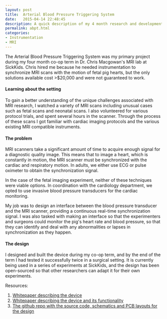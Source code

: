 ```yaml
---
layout: post
title:  Arterial Blood Pressure Triggering System
date:   2015-04-14 22:48:45
description: A quick description of my 4 month research and development project at SickKids Hospital.
permalink: abpt.html
categories:
- Instrumentation
- MRI
---
```


The Arterial Blood Pressure Triggering System was my primary project during my four month co-op term in Dr. Chris Macgowan's MRI lab at SickKids. Chris hired me because he needed instrumentation to synchronize MRI scans with the motion of fetal pig hearts, but the only solutions available cost >$20,000 and were not guaranteed to work.

#### Learning about the setting

To gain a better understanding of the unique challenges associated with MRI research, I watched a variety of MRI scans including unusual cases such as fetal scans and neonatal scans. I also volunteered for various protocol trials, and spent several hours in the scanner. Through the process of these scans I got familiar with cardiac imaging protocols and the various existing MRI compatible instruments.

#### The problem

MRI scanners take a significant amount of time to acquire enough signal for a diagnostic quality image. This means that to image a heart, which is constantly in motion, the MRI scanner must be synchronized with the cardiac and respiratory motion. In adults, we either use ECG or pulse oximeter to obtain the synchronization signal.

In the case of the fetal imaging experiment, neither of these techniques were viable options. In coordination with the cardiology department, we opted to use invasive blood pressure transducers for the cardiac monitoring. 

My job was to design an interface between the blood pressure transducer and the MRI scanner, providing a continuous real-time synchronization signal. I was also tasked with making an interface so that the experimenters and surgeons could monitor the pig's heart rate and blood pressure, so that they can identify and deal with any abnormalities or lapses in synchronization as they happen.

#### The design

I designed and built the device during my co-op term, and by the end of the term I had tested it successfully twice in a surgical setting. It is currently being used in a series of experiments at SickKids, and the design has been open-sourced so that other researchers can adapt it for their own experiments.

Resources:

1. <a href="{{ '/assets/jabradsh-SYDEWRPT300.pdf' | prepend: site.baseurl | prepend: site.url }}">Whitepaper describing the device</a>
2. [Whitepaper describing the device and its functionality](http://joshbradshaw.ca/Arterial-BP-MRI-Triggering-Unit/)
3. [The github repo with the source code, schematics and PCB layouts for the design](https://github.com/JoshBradshaw/Arterial-BP-MRI-Triggering-Unit)